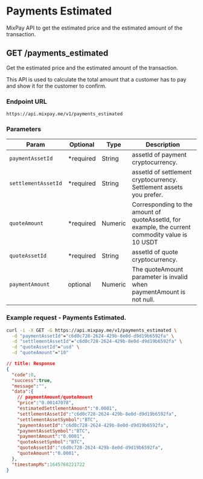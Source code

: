 # Payments Estimated

MixPay API to get the estimated price and the estimated amount of the transaction.

## GET /payments_estimated

Get the estimated price and the estimated amount of the transaction.

This API is used to calculate the total amount that a customer has to pay and show it for the customer to confirm.

### Endpoint URL

```
https://api.mixpay.me/v1/payments_estimated
```

### Parameters

|  Param | Optional | Type | Description |
| --- | --- | --- | --- |
| `paymentAssetId` | <span class="required">*required</span> | String | assetId of payment cryptocurrency. |
| `settlementAssetId` | <span class="required">*required</span> | String | assetId of settlement cryptocurrency. Settlement assets you prefer. |
| `quoteAmount` | <span class="required">*required</span> | Numeric | Corresponding to the amount of quoteAssetId, for example, the current commodity value is 10 USDT |
| `quoteAssetId` | <span class="required">*required</span> | String | assetId of quote cryptocurrency.|
| `paymentAmount` | optional | Numeric | The quoteAmount parameter is invalid when paymentAmount is not null. |

### Example request - Payments Estimated.

```bash
curl -i -X GET -G https://api.mixpay.me/v1/payments_estimated \
  -d "paymentAssetId"="c6d0c728-2624-429b-8e0d-d9d19b6592fa" \
  -d "settlementAssetId"="c6d0c728-2624-429b-8e0d-d9d19b6592fa" \
  -d "quoteAssetId"="usd" \
  -d "quoteAmount"="10" 
```

```json
// title: Response
{
  "code":0,
  "success":true,
  "message":"",
  "data":{
    // paymentAmount/quoteAmount
    "price":"0.00147078",
    "estimatedSettlementAmount":"0.0001",
    "settlementAssetId":"c6d0c728-2624-429b-8e0d-d9d19b6592fa",
    "settlementAssetSymbol":"BTC",
    "paymentAssetId":"c6d0c728-2624-429b-8e0d-d9d19b6592fa",
    "paymentAssetSymbol":"BTC",
    "paymentAmount":"0.0001",
    "quoteAssetSymbol":"BTC",
    "quoteAssetId":"c6d0c728-2624-429b-8e0d-d9d19b6592fa",
    "quoteAmount":"0.0001",
  },
  "timestampMs":1645768221722
}
```

